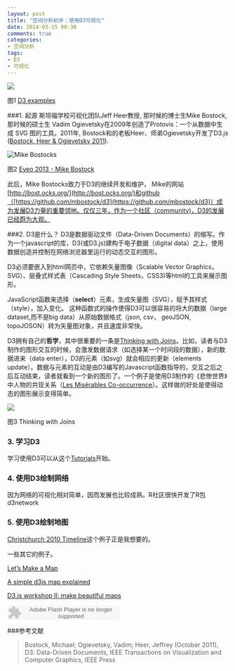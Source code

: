 ```yaml
---
layout: post
title: "空间分析初步：使用D3可视化"
date: 2014-03-15 08:30
comments: true
categories: 
- 空间分析
tags:
- D3
- 可视化
---
```


![](http://bgc-dml.wdfiles.com/local--files/d3/D3.jpg)

图1 [D3 examples](http://d3js.org/)

###1. 起源
斯坦福学校可视化团队Jeff Heer教授, 那时候的博士生Mike Bostock,那时候的硕士生 Vadim Ogievetsky在2009年创造了Protovis：一个从数据中生成 SVG 图的工具。2011年, Bostock和的老板Heer、师弟Ogievetsky开发了D3.js ([Bostock, Heer & Ogievetsky 2011](http://vis.stanford.edu/files/2011-D3-InfoVis.pdf)).

![Mike Bostocks](http://b.vimeocdn.com/ts/442/674/442674389_640.jpg)

图2 [Eyeo 2013 - Mike Bostock](http://vimeo.com/69448223)

此后，Mike Bostocks致力于D3的继续开发和维护， Mike的网站[http://bost.ocks.org/](http://bost.ocks.org/)和github（[https://github.com/mbostock/d3](https://github.com/mbostock/d3)）成为发展D3力量的重要领地。仅仅三年，作为一个社区（community)，D3的发展已经蔚为大观。

###2. D3是什么？
D3是数据驱动文件（Data-Driven Documents）的缩写。作为一个javascript的库，D3(或D3.js)建构于电子数据（digital data）之上，使用数据创造并控制在网络浏览器里运行的动态交互的图形。 

D3必须要嵌入到html网页中，它依赖矢量图像（Scalable Vector Graphics，SVG）、层叠式样式表（Cascading Style Sheets，CSS3)等html的工具来展示图形。 

JavaScript函数来选择（**select**）元素，生成矢量图（SVG），赋予其样式（style），加入变化。 这种函数式的操作使得D3可以很容易的将大的数据（large dataset,而不是big data）从原始数据格式（json, csv， geoJSON, topoJOSON）转为矢量图对象，并且速度非常快。

D3拥有自己的**哲学**，其中很重要的一条是[Thinking with Joins](http://bost.ocks.org/mike/join/)。比如，读者与D3制作的图形交互的时候，会激发数据请求（如选择某一个时间段的数据），新的数据进来（data enter），D3的元素（如svg）就会相应的更新（elements update）。数据与元素的互动是由D3编写的Javascript函数指导的，交互之后之后互动结束，读者就看到一个新的图形了。一个例子是使用D3制作的《悲惨世界》中人物的共现关系（[Les Misérables Co-occurrence](http://bost.ocks.org/mike/miserables/)）。这样做的好处是使得动态的图形展示变得简单。


![](http://pixelmonkey.org/pub/dataviz-elements/notes/_images/data_join.png)

图3 Thinking with Joins




### 3. 学习D3

学习使用D3可以从这个[Tutorials](https://github.com/mbostock/d3/wiki/Tutorials)开始。


### 4. 使用D3绘制网络

因为网络的可视化相对简单，因而发展也比较成熟。R社区很快开发了R包d3network



### 5. 使用D3绘制地图

[Christchurch 2010 Timeline](http://bl.ocks.org/tnightingale/4718717)这个例子正是我想要的。


一些其它的例子。

[Let’s Make a Map](http://bost.ocks.org/mike/map/)

[A simple d3js map explained](http://www.d3noob.org/2013/03/a-simple-d3js-map-explained.html)

[D3.js workshop II: make beautiful maps ](http://www.meetup.com/NYC-Open-Data/events/137244272/)


<embed src="http://www.xiami.com/widget/2901500_3570908/singlePlayer.swf" type="application/x-shockwave-flash" width="257" height="33" wmode="transparent"></embed>


###参考文献

> Bostock, Michael; Ogievetsky, Vadim; Heer, Jeffrey (October 2011), D3: Data-Driven Documents, IEEE Transactions on Visualization and Computer Graphics, IEEE Press